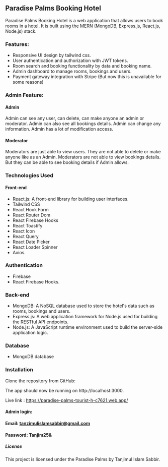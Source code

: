 ## Paradise Palms Booking Hotel

Paradise Palms Booking Hotel is a web application that allows users to book rooms in a hotel. It is built using the MERN (MongoDB, Express.js, React.js, Node.js) stack.

### Features:
- Responsive UI design by tailwind css.
- User authentication and authorization with JWT tokens. 
- Room search and booking functionality by data and booking name.
- Admin dashboard to manage rooms, bookings and users. 
- Payment gateway integration with Stripe (But now this is unavailable for some reasons)

### Admin Feature:
#### Admin
Admin can see any user, can delete, can make anyone an admin or moderator. Admin can also see all bookings details. Admin can change any information. Admin has a lot of modification access.

#### Moderator
Moderators are just able to view users. They are not able to delete or make anyone like as an Admin. Moderators are not able to view bookings details. But they can be able to see booking details if Admin allows.

### Technologies Used
#### Front-end
- React.js: A front-end library for building user interfaces.
- Tailwind CSS
- React Hook Form
- React Router Dom
- React Firebase Hooks
- React Toastify
- React Icon
- React Query
- React Date Picker
- React Loader Spinner
- Axios.

### Authentication
- Firebase
- React Firebase Hooks.

### Back-end 
- MongoDB: A NoSQL database used to store the hotel's data such as rooms, bookings and users.
- Express.js: A web application framework for Node.js used for building the RESTful API endpoints.
- Node.js: A JavaScript runtime environment used to build the server-side application logic.

### Database
- MongoDB database

### Installation
Clone the repository from GitHub:

The app should now be running on http://localhost:3000.

Live link : https://paradise-palms-tourist-h-c7621.web.app/

#### Admin login: 

#### Email: tanzimulislamsabbir@gmail.com 
#### Password: Tanjim25& 

##### License
This project is licensed under the Paradise Palms by Tanjimul Islam Sabbir.
